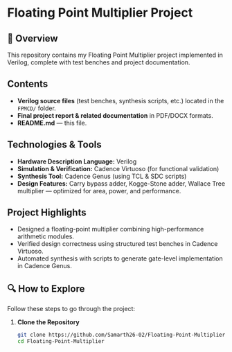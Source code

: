 # Floating Point Multiplier Project

## 📝 Overview
This repository contains my Floating Point Multiplier project implemented in Verilog, complete with test benches and project documentation.

##  Contents
- **Verilog source files** (test benches, synthesis scripts, etc.) located in the `FPMCD/` folder.
- **Final project report & related documentation** in PDF/DOCX formats.
- **README.md** — this file.

##  Technologies & Tools
- **Hardware Description Language:** Verilog
- **Simulation & Verification:** Cadence Virtuoso (for functional validation)
- **Synthesis Tool:** Cadence Genus (using TCL & SDC scripts)
- **Design Features:** Carry bypass adder, Kogge-Stone adder, Wallace Tree multiplier — optimized for area, power, and performance.

##  Project Highlights
- Designed a floating-point multiplier combining high-performance arithmetic modules.
- Verified design correctness using structured test benches in Cadence Virtuoso.
- Automated synthesis with scripts to generate gate-level implementation in Cadence Genus.

## 🔍 How to Explore

Follow these steps to go through the project:

1. **Clone the Repository**
   ```bash
   git clone https://github.com/Samarth26-02/Floating-Point-Multiplier.git
   cd Floating-Point-Multiplier
